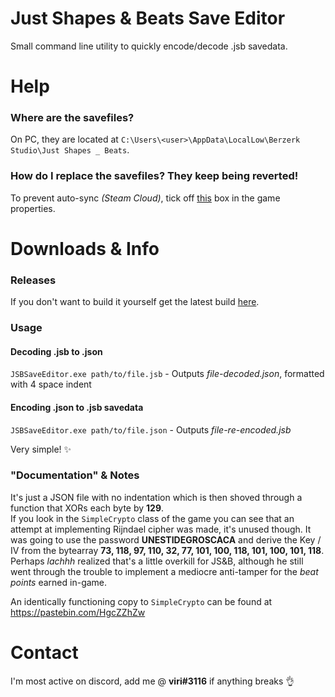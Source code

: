 # Just Shapes & Beats Save Editor

Small command line utility to quickly encode/decode .jsb savedata.

# Help
### Where are the savefiles?
On PC, they are located at `C:\Users\<user>\AppData\LocalLow\Berzerk Studio\Just Shapes _ Beats`.

### How do I replace the savefiles? They keep being reverted!
To prevent auto-sync *(Steam Cloud)*, tick off [this](https://i.imgur.com/JEzIfez.png) box in the game properties.

# Downloads & Info
### Releases
If you don't want to build it yourself get the latest build [here](https://github.com/notviri/JSBSaveEditor/releases/download/v1.0/JSBSaveEditor_v1.0.zip).

### Usage

#### Decoding .jsb to .json
`JSBSaveEditor.exe path/to/file.jsb` - Outputs *file-decoded.json*, formatted with 4 space indent

#### Encoding .json to .jsb savedata

`JSBSaveEditor.exe path/to/file.json` - Outputs *file-re-encoded.jsb*

Very simple! ✨

### "Documentation" & Notes
It's just a JSON file with no indentation which is then shoved through a function that XORs each byte by **129**.  
If you look in the `SimpleCrypto` class of the game you can see that 
an attempt at implementing Rijndael cipher was made, it's unused though.
It was going to use the password **UNESTIDEGROSCACA** and derive the Key / IV from the bytearray 
**73, 118, 97, 110, 32, 77, 101, 100, 118, 101, 100, 101, 118**. 
Perhaps *lachhh* realized that's a little overkill for JS&B, 
although he still went through the trouble to implement a mediocre anti-tamper for the *beat points* earned in-game.  
  
An identically functioning copy to `SimpleCrypto` can be found at https://pastebin.com/HgcZZhZw

# Contact
I'm most active on discord, add me @ **viri#3116** if anything breaks 👌

